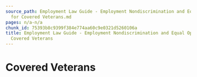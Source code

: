 ```yaml
---
source_path: Employment Law Guide - Employment Nondiscrimination and Equal Opportunity
  for Covered Veterans.md
pages: n/a-n/a
chunk_id: 75393b8c9399f384e774aa60c9e0321d5260106a
title: Employment Law Guide - Employment Nondiscrimination and Equal Opportunity for
  Covered Veterans
---
```

# Covered Veterans
